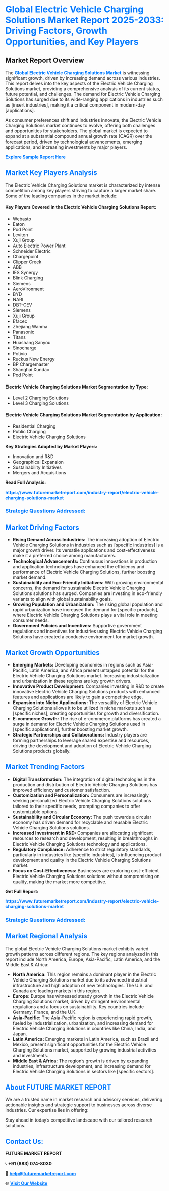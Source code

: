 <h1 style="color: #007BFF;">Global Electric Vehicle Charging Solutions Market Report 2025-2033: Driving Factors, Growth Opportunities, and Key Players</h1>

<section id="overview">
<h2>Market Report Overview</h2>
<p>The <a href="https://www.futuremarketreport.com/industry-report/electric-vehicle-charging-solutions-market" style="color: #007BFF; text-decoration: none;"><strong>Global Electric Vehicle Charging Solutions Market</strong></a> is witnessing significant growth, driven by increasing demand across various industries. This report delves into the key aspects of the Electric Vehicle Charging Solutions market, providing a comprehensive analysis of its current status, future potential, and challenges. The demand for Electric Vehicle Charging Solutions has surged due to its wide-ranging applications in industries such as [insert industries], making it a critical component in modern-day [applications].</p>
<p>As consumer preferences shift and industries innovate, the Electric Vehicle Charging Solutions market continues to evolve, offering both challenges and opportunities for stakeholders. The global market is expected to expand at a substantial compound annual growth rate (CAGR) over the forecast period, driven by technological advancements, emerging applications, and increasing investments by major players.</p>
</section>

<section id="overview">
<p><a href="https://www.futuremarketreport.com/request-sample/reportId=126402" style="color: #007BFF; text-decoration: none;"><strong>Explore Sample Report Here</strong></a></p>
</section>

<section id="key-players">
<h2 style="color: #007BFF;">Market Key Players Analysis</h2>
<p>The Electric Vehicle Charging Solutions market is characterized by intense competition among key players striving to capture a larger market share. Some of the leading companies in the market include:</p>
<h4>Key Players Covered in the Electric Vehicle Charging Solutions Report:</h4>
<ul><li>Webasto</li><li>Eaton</li><li>Pod Point</li><li>Leviton</li><li>Xuji Group</li><li>Auto Electric Power Plant</li><li>Schneider Electric</li><li>Chargepoint</li><li>Clipper Creek</li><li>ABB</li><li>IES Synergy</li><li>Blink Charging</li><li>Siemens</li><li>AeroVironment</li><li>BYD</li><li>NARI</li><li>DBT-CEV</li><li>Siemens</li><li>Xuji Group</li><li>Efacec</li><li>Zhejiang Wanma</li><li>Panasonic</li><li>Titans</li><li>Huashang Sanyou</li><li>Sinocharge</li><li>Potivio</li><li>Ruckus New Energy</li><li>BP Chargemaster</li><li>Shanghai Xundao</li><li>Pod Point</li></ul>
<h4>Electric Vehicle Charging Solutions Market Segmentation by Type:</h4>
<ul><li>Level 2 Charging Solutions</li><li>Level 3 Charging Solutions</li></ul>

<h4>Electric Vehicle Charging Solutions Market Segmentation by Application:</h4>
<ul><li>Residential Charging</li><li>Public Charging</li><li>Electric Vehicle Charging Solutions</li></ul>
<p><strong>Key Strategies Adopted by Market Players:</strong></p>
<ul>
<li>Innovation and R&D</li>
<li>Geographical Expansion</li>
<li>Sustainability Initiatives</li>
<li>Mergers and Acquisitions</li>
</ul>
</section>

<section>
<p><strong>Read Full Analysis: </strong></p><a href="https://www.futuremarketreport.com/industry-report/electric-vehicle-charging-solutions-market" style="color: #007BFF; text-decoration: none;"><strong>https://www.futuremarketreport.com/industry-report/electric-vehicle-charging-solutions-market</strong></a>
<h3 style="color: #007BFF;">Strategic Questions Addressed:</h3>
</section>

<section id="driving-factors">
<h2 style="color: #007BFF;">Market Driving Factors</h2>
<ul>
<li><strong>Rising Demand Across Industries:</strong> The increasing adoption of Electric Vehicle Charging Solutions in industries such as [specific industries] is a major growth driver. Its versatile applications and cost-effectiveness make it a preferred choice among manufacturers.</li>
<li><strong>Technological Advancements:</strong> Continuous innovations in production and application technologies have enhanced the efficiency and performance of Electric Vehicle Charging Solutions, further boosting market demand.</li>
<li><strong>Sustainability and Eco-Friendly Initiatives:</strong> With growing environmental concerns, the demand for sustainable Electric Vehicle Charging Solutions solutions has surged. Companies are investing in eco-friendly variants to align with global sustainability goals.</li>
<li><strong>Growing Population and Urbanization:</strong> The rising global population and rapid urbanization have increased the demand for [specific products], where Electric Vehicle Charging Solutions plays a vital role in meeting consumer needs.</li>
<li><strong>Government Policies and Incentives:</strong> Supportive government regulations and incentives for industries using Electric Vehicle Charging Solutions have created a conducive environment for market growth.</li>
</ul>
</section>

<section id="growth-opportunities">
<h2 style="color: #007BFF;">Market Growth Opportunities</h2>
<ul>
<li><strong>Emerging Markets:</strong> Developing economies in regions such as Asia-Pacific, Latin America, and Africa present untapped potential for the Electric Vehicle Charging Solutions market. Increasing industrialization and urbanization in these regions are key growth drivers.</li>
<li><strong>Innovative Product Development:</strong> Companies investing in R&D to create innovative Electric Vehicle Charging Solutions products with enhanced features and applications are likely to gain a competitive edge.</li>
<li><strong>Expansion into Niche Applications:</strong> The versatility of Electric Vehicle Charging Solutions allows it to be utilized in niche markets such as [specific niches], creating opportunities for growth and diversification.</li>
<li><strong>E-commerce Growth:</strong> The rise of e-commerce platforms has created a surge in demand for Electric Vehicle Charging Solutions used in [specific applications], further boosting market growth.</li>
<li><strong>Strategic Partnerships and Collaborations:</strong> Industry players are forming partnerships to leverage shared expertise and resources, driving the development and adoption of Electric Vehicle Charging Solutions products globally.</li>
</ul>
</section>

<section id="trending-factors">
<h2 style="color: #007BFF;">Market Trending Factors</h2>
<ul>
<li><strong>Digital Transformation:</strong> The integration of digital technologies in the production and distribution of Electric Vehicle Charging Solutions has improved efficiency and customer satisfaction.</li>
<li><strong>Customization and Personalization:</strong> Consumers are increasingly seeking personalized Electric Vehicle Charging Solutions solutions tailored to their specific needs, prompting companies to offer customizable options.</li>
<li><strong>Sustainability and Circular Economy:</strong> The push towards a circular economy has driven demand for recyclable and reusable Electric Vehicle Charging Solutions solutions.</li>
<li><strong>Increased Investment in R&D:</strong> Companies are allocating significant resources to research and development, resulting in breakthroughs in Electric Vehicle Charging Solutions technology and applications.</li>
<li><strong>Regulatory Compliance:</strong> Adherence to strict regulatory standards, particularly in industries like [specific industries], is influencing product development and quality in the Electric Vehicle Charging Solutions market.</li>
<li><strong>Focus on Cost-Effectiveness:</strong> Businesses are exploring cost-efficient Electric Vehicle Charging Solutions solutions without compromising on quality, making the market more competitive.</li>
</ul>
</section>

<section>
<p><strong>Get Full Report: </strong></p><a href="https://www.futuremarketreport.com/industry-report/electric-vehicle-charging-solutions-market" style="color: #007BFF; text-decoration: none;"><strong>https://www.futuremarketreport.com/industry-report/electric-vehicle-charging-solutions-market</strong></a>
<h3 style="color: #007BFF;">Strategic Questions Addressed:</h3>
</section>


<section id="regional-analysis">
<h2 style="color: #007BFF;">Market Regional Analysis</h2>
<p>The global Electric Vehicle Charging Solutions market exhibits varied growth patterns across different regions. The key regions analyzed in this report include North America, Europe, Asia-Pacific, Latin America, and the Middle East & Africa:</p>
<ul>
<li><strong>North America:</strong> This region remains a dominant player in the Electric Vehicle Charging Solutions market due to its advanced industrial infrastructure and high adoption of new technologies. The U.S. and Canada are leading markets in this region.</li>
<li><strong>Europe:</strong> Europe has witnessed steady growth in the Electric Vehicle Charging Solutions market, driven by stringent environmental regulations and a focus on sustainability. Key countries include Germany, France, and the U.K.</li>
<li><strong>Asia-Pacific:</strong> The Asia-Pacific region is experiencing rapid growth, fueled by industrialization, urbanization, and increasing demand for Electric Vehicle Charging Solutions in countries like China, India, and Japan.</li>
<li><strong>Latin America:</strong> Emerging markets in Latin America, such as Brazil and Mexico, present significant opportunities for the Electric Vehicle Charging Solutions market, supported by growing industrial activities and investments.</li>
<li><strong>Middle East & Africa:</strong> The region’s growth is driven by expanding industries, infrastructure development, and increasing demand for Electric Vehicle Charging Solutions in sectors like [specific sectors].</li>
</ul>
</section>

<footer>
<h2 style="color: #007BFF;">About FUTURE MARKET REPORT</h2>
<p>We are a trusted name in market research and advisory services, delivering actionable insights and strategic support to businesses across diverse industries. Our expertise lies in offering:</p>

<p>Stay ahead in today’s competitive landscape with our tailored research solutions.</p>

<h2 style="color: #007BFF;">Contact Us:</h2>
<p><strong>FUTURE MARKET REPORT</strong></p>
<p>📞 <strong>+91 (883) 074-8030</strong></p>
<p>📧 <strong><a href="mailto:help@futuremarketreport.com" style="color: #007BFF;">help@futuremarketreport.com</a></strong></p>
<p>🌐 <strong><a href="https://www.futuremarketreport.com/" style="color: #007BFF;">Visit Our Website</a></strong></p>
</footer>
